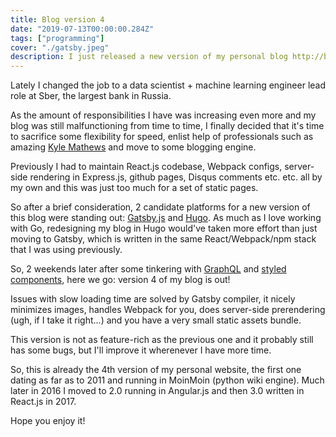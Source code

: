 ```yaml
---
title: Blog version 4
date: "2019-07-13T00:00:00.284Z"
tags: ["programming"]
cover: "./gatsby.jpeg"
description: I just released a new version of my personal blog http://borisburkov.net, this time powered by Gatsby.js.
---
```


Lately I changed the job to a data scientist + machine learning engineer lead role at Sber, the largest bank in Russia.

As the amount of responsibilities I have was increasing even more and my blog was still malfunctioning from time to time,
 I finally decided that it's time to sacrifice some flexibility for speed, enlist help of professionals such as amazing [Kyle Mathews](https://github.com/KyleAMathews) and
move to some blogging engine.

Previously I had to maintain React.js codebase, Webpack configs, server-side rendering in Express.js, github pages, 
Disqus comments etc. etc. all by my own and this was just too much for a set of static pages.

So after a brief consideration, 2 candidate platforms for a new version of this blog were standing out: [Gatsby.js](https://www.gatsbyjs.org/) and [Hugo](https://gohugo.io/).
As much as I love working with Go, redesigning my blog in Hugo would've taken more effort than
just moving to Gatsby, which is written in the same React/Webpack/npm stack that I was using previously.

So, 2 weekends later after some tinkering with [GraphQL](https://www.gatsbyjs.org/docs/graphql/) and
[styled components](https://www.gatsbyjs.org/docs/styled-components/), here we go: version 4 of my blog
is out!

Issues with slow loading time are solved by Gatsby compiler, it nicely minimizes images, handles Webpack for you, does server-side
prerendering (ugh, if I take it right...) and you have a very small static assets bundle.

This version is not as feature-rich as the previous one and it probably still has some bugs, but I'll improve it wherenever I have more time.

So, this is already the 4th version of my personal website, the first one dating as far as to 2011 and running
in MoinMoin (python wiki engine). Much later in 2016 I moved to 2.0 running in Angular.js and then 3.0
written in React.js in 2017.

Hope you enjoy it!


